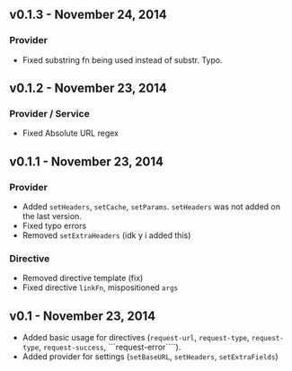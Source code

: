 ## v0.1.3 - November 24, 2014

### Provider

- Fixed substring fn being used instead of substr. Typo.

## v0.1.2 - November 23, 2014

### Provider / Service
- Fixed Absolute URL regex

## v0.1.1 - November 23, 2014

### Provider
- Added ```setHeaders```, ```setCache```, ```setParams```. ```setHeaders``` was not added on the last version.
- Fixed typo errors
- Removed ```setExtraHeaders``` (idk y i added this)

### Directive

- Removed directive template (fix)
- Fixed directive ```linkFn```, mispositioned ```args```

## v0.1 - November 23, 2014

- Added basic usage for directives (```request-url```, ```request-type```, ```request-type```, ```request-success```, ```request-error````).
- Added provider for settings (```setBaseURL```, ```setHeaders```, ```setExtraFields```)
